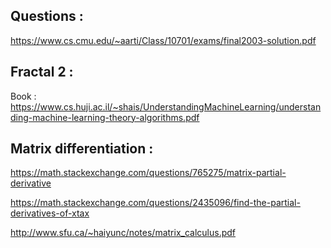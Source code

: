 
## Questions :

 https://www.cs.cmu.edu/~aarti/Class/10701/exams/final2003-solution.pdf

## Fractal 2 : 

Book : https://www.cs.huji.ac.il/~shais/UnderstandingMachineLearning/understanding-machine-learning-theory-algorithms.pdf

## Matrix differentiation :

https://math.stackexchange.com/questions/765275/matrix-partial-derivative

https://math.stackexchange.com/questions/2435096/find-the-partial-derivatives-of-xtax

http://www.sfu.ca/~haiyunc/notes/matrix_calculus.pdf
